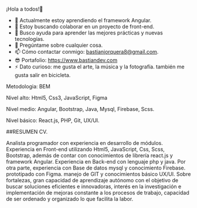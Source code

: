 ¡Hola a todos!👋

- 🌱 Actualmente estoy aprendiendo el framework Angular.
- 👯 Estoy buscando colaborar en un proyecto de front-end.
- 🤔 Busco ayuda para aprender las mejores prácticas y nuevas tecnologías.
- 💬 Pregúntame sobre cualquier cosa.
- 📫 Cómo contactar conmigo: bastianjorquera8@gmail.com.
- 😎 Portafolio: https://www.bastiandev.com
- ⚡ Dato curioso: me gusta el arte, la música y la fotografía. también me gusta salir en bicicleta.

Metodologia: BEM

Nivel alto: 
Html5, Css3, JavaScript, Figma

Nivel medio: 
Angular, Bootstrap, Java, Mysql, Firebase, Scss.

Nivel básico: 
React.js, PHP, Git, UX/UI.

##RESUMEN CV.

Analista programador con experiencia en desarrollo de módulos.
Experiencia en Front-end utilizando Html5, JavaScript, Css, Scss, Bootstrap,
además de contar con conocimientos de librería react.js y framework
Angular. Experiencia en Back-end con lenguaje php y java. Por otra parte,
experiencia con Base de datos mysql y conocimiento Firebase. prototipado
con Figma. manejo de GIT y conocimientos básico UX/UI. Sobre fortalezas,
gran capacidad de aprendizaje autónomo con el objetivo de buscar
soluciones eficientes e innovadoras, interés en la investigación e
implementación de mejoras constante a los procesos de trabajo, capacidad
de ser ordenado y organizado lo que facilita la labor.
